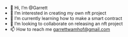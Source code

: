 - 👋 Hi, I’m @Garrett
- 👀 I’m interested in creating my own nft project
- 🌱 I’m currently learning how to make a smart contract
- 💞️ I’m looking to collaborate on releasing an nft project
- 📫 How to reach me garrettwamhof@gmail.com

<!---
Gmoneybaby/Gmoneybaby is a ✨ special ✨ repository because its `README.md` (this file) appears on your GitHub profile.
You can click the Preview link to take a look at your changes.
--->
